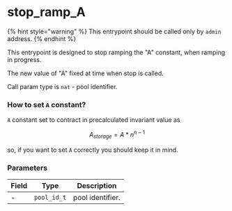 # stop\_ramp\_A

{% hint style="warning" %}
This entrypoint should be called only by `admin` address.
{% endhint %}

This entrypoint is designed to stop ramping the "A" constant, when ramping in progress.

The new value of "A" fixed at time when stop is called.&#x20;

Call param type is `nat` - pool identifier.

### How to set `A` constant?

`A` constant set to contract in precalculated invariant value as

$$A_{storage} = A * n^{n-1}$$

so, if you want to set `A` correctly you should keep it in mind.

### Parameters

| Field |     Type    | Description      |
| ----- | :---------: | ---------------- |
| -     | `pool_id_t` | pool identifier. |
